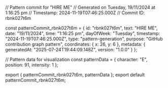 // Pattern commit for "HIRE ME"
// Generated on Tuesday, 19/11/2024 at 1:16:25 pm
// Timestamp: 2024-11-19T07:46:25.000Z
// Commit ID: rbnk027t6m

const patternCommit_rbnk027t6m = {
  id: "rbnk027t6m",
  text: "HIRE ME",
  date: "19/11/2024",
  time: "1:16:25 pm",
  dayOfWeek: "Tuesday",
  timestamp: "2024-11-19T07:46:25.000Z",
  type: "pattern-generation",
  purpose: "GitHub contribution graph pattern",
  coordinates: {
    x: 26,
    y: 6
  },
  metadata: {
    generatedAt: "2025-07-24T19:44:09.148Z",
    version: "1.0.0"
  }
};

// Pattern data for visualization
const patternData = {
  character: "E",
  position: 91,
  intensity: 1
};

export { patternCommit_rbnk027t6m, patternData };
export default patternCommit_rbnk027t6m;
